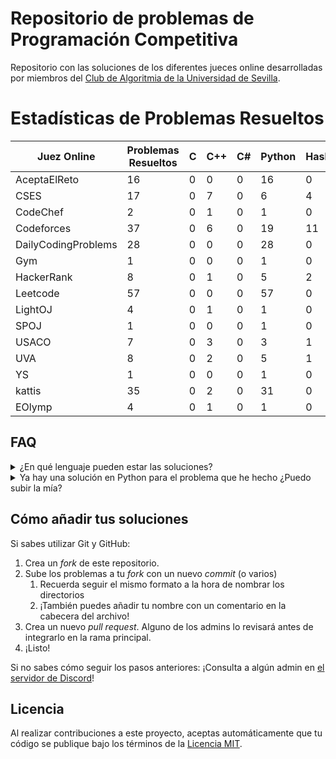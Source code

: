 # Repositorio de problemas de Programación Competitiva

Repositorio con las soluciones de los diferentes jueces online desarrolladas por miembros del [Club de Algoritmia de la Universidad de Sevilla](https://clubalgoritmiaus.es/).


# Estadísticas de Problemas Resueltos

<!-- START_STATS -->
| Juez Online | Problemas Resueltos | C | C++ | C# | Python | Haskell | Kotlin |
| --- | --- | --- | --- | --- | --- | --- | --- |
| AceptaElReto | 16 | 0 | 0 | 0 | 16 | 0 | 0 |
| CSES | 17 | 0 | 7 | 0 | 6 | 4 | 0 |
| CodeChef | 2 | 0 | 1 | 0 | 1 | 0 | 0 |
| Codeforces | 37 | 0 | 6 | 0 | 19 | 11 | 1 |
| DailyCodingProblems | 28 | 0 | 0 | 0 | 28 | 0 | 0 |
| Gym | 1 | 0 | 0 | 0 | 1 | 0 | 0 |
| HackerRank | 8 | 0 | 1 | 0 | 5 | 2 | 0 |
| Leetcode | 57 | 0 | 0 | 0 | 57 | 0 | 0 |
| LightOJ | 4 | 0 | 1 | 0 | 1 | 0 | 2 |
| SPOJ | 1 | 0 | 0 | 0 | 1 | 0 | 0 |
| USACO | 7 | 0 | 3 | 0 | 3 | 1 | 0 |
| UVA | 8 | 0 | 2 | 0 | 5 | 1 | 0 |
| YS | 1 | 0 | 0 | 0 | 1 | 0 | 0 |
| kattis | 35 | 0 | 2 | 0 | 31 | 0 | 0 |
| EOlymp | 4 | 0 | 1 | 0 | 1 | 0 | 0 |

<!-- END_STATS -->

## FAQ

<details>
  <summary>¿En qué lenguaje pueden estar las soluciones?</summary>

  ¡Cualquiera! Puedes utilizar el lenguaje con el que más cómodo te sientas o aprovechar para aprender uno nuevo.
</details>

<details>
  <summary>Ya hay una solución en Python para el problema que he hecho ¿Puedo subir la mía?</summary>

  ¡Por supuesto!
</details>


## Cómo añadir tus soluciones


Si sabes utilizar Git y GitHub:

 1. Crea un _fork_ de este repositorio.
 2. Sube los problemas a tu _fork_ con un nuevo _commit_ (o varios)
    1. Recuerda seguir el mismo formato a la hora de nombrar los directorios
    2. ¡También puedes añadir tu nombre con un comentario en la cabecera del archivo!
 3. Crea un nuevo _pull request_. Alguno de los admins lo revisará antes de integrarlo en la rama principal.
 4. ¡Listo!  <!-- A partir de ahora tu nombre aparecerá en la lista de personas que han contribuido a este repositorio. -->


Si no sabes cómo seguir los pasos anteriores: ¡Consulta a algún admin en [el servidor de Discord](discord-server)!


<!-- ## Personas que han contribuido a este repositorio -->


## Licencia

Al realizar contribuciones a este proyecto, aceptas automáticamente que tu código se publique bajo los términos de la [Licencia MIT](LICENSE).


<!-- Enlaces -->

[discord-server]: https://discord.gg/rd8cGEKZEX "Servidor de Discord"